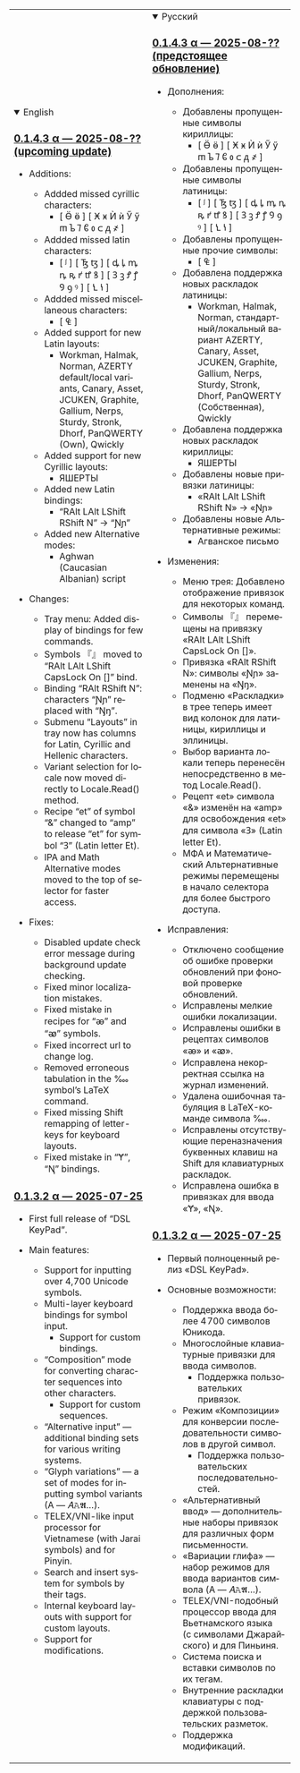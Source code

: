 <table>
<tr>
<td>
<details open lang="en">
<summary>English</summary>

### [0.1.4.3 α — 2025-08-?? (upcoming update)](https://github.com/DemerNkardaz/DSL-KeyPad/releases/tag/0.1.4.3)

- Additions:

  - Addded missed cyrillic characters:
    - [ Ӫ ӫ ] [ Ӿ ӿ Ѝ ѝ Ӳ ӳ ᲅ ᲆ ᲄ ᲀ ᲂ ᲃ ᲁ ҂ ]
  - Addded missed latin characters:
    - [ ᶴ ] [ Ꜩ ꜩ ] [ ꝱ ꝲ ꝳ ꝴ ꝶ ꝵ ꝷ ꝸ ] [ Ꝫ ꝫ Ꝭ ꝭ Ꝯ ꝯ ꝰ ] [ Ꝇ ꝇ ]
  - Addded missed miscellaneous characters:
    - [ ₠ ]
  - Added support for new Latin layouts:
    - Workman, Halmak, Norman, AZERTY default/local variants, Canary, Asset, JCUKEN, Graphite, Gallium, Nerps, Sturdy, Stronk, Dhorf, PanQWERTY (Own), Qwickly
  - Added support for new Cyrillic layouts:
    - ЯШЕРТЫ
  - Added new Latin bindings:
    - “RAlt LAlt LShift RShift N” → “Ɲɲ”
  - Added new Alternative modes:
    - Aghwan (Caucasian Albanian) script

- Changes:

  - Tray menu: Added display of bindings for few commands.
  - Symbols 『』 moved to “RAlt LAlt LShift CapsLock On []” bind.
  - Binding “RAlt RShift N”: characters “Ɲɲ” replaced with “Ŋŋ”.
  - Submenu “Layouts” in tray now has columns for Latin, Cyrillic and Hellenic characters.
  - Variant selection for locale now moved directly to Locale.Read() method.
  - Recipe “et” of symbol “&” changed to “amp” to release “et” for symbol “Ꝫ” (Latin letter Et).
  - IPA and Math Alternative modes moved to the top of selector for faster access.

- Fixes:

  - Disabled update check error message during background update checking.
  - Fixed minor localization mistakes.
  - Fixed mistake in recipes for “ꭂ” and “ꭁ” symbols.
  - Fixed incorrect url to change log.
  - Removed erroneous tabulation in the ‱ symbol’s LaTeX command.
  - Fixed missing Shift remapping of letter-keys for keyboard layouts.
  - Fixed mistake in “Ɏ”, “Ꞑ” bindings.

### [0.1.3.2 α — 2025-07-25](https://github.com/DemerNkardaz/DSL-KeyPad/releases/tag/0.1.3.2)

- First full release of “DSL KeyPad”.

- Main features:

  - Support for inputting over 4,700 Unicode symbols.
  - Multi-layer keyboard bindings for symbol input.
    - Support for custom bindings.
  - “Composition” mode for converting character sequences into other characters.
    - Support for custom sequences.
  - “Alternative input” — additional binding sets for various writing systems.
  - “Glyph variations” — a set of modes for inputting symbol variants (A — 𝐴𝙰𝕬…).
  - TELEX/VNI-like input processor for Vietnamese (with Jarai symbols) and for Pinyin.
  - Search and insert system for symbols by their tags.
  - Internal keyboard layouts with support for custom layouts.
  - Support for modifications.

</details>
</td>
<td>
<details open lang="ru">
<summary>Русский</summary>

### [0.1.4.3 α — 2025-08-?? (предстоящее обновление)](https://github.com/DemerNkardaz/DSL-KeyPad/releases/tag/0.1.4.3)

- Дополнения:

  - Добавлены пропущенные символы кириллицы:
    - [ Ӫ ӫ ] [ Ӿ ӿ Ѝ ѝ Ӳ ӳ ᲅ ᲆ ᲄ ᲀ ᲂ ᲃ ᲁ ҂ ]
  - Добавлены пропущенные символы латиницы:
    - [ ᶴ ] [ Ꜩ ꜩ ] [ ꝱ ꝲ ꝳ ꝴ ꝶ ꝵ ꝷ ꝸ ] [ Ꝫ ꝫ Ꝭ ꝭ Ꝯ ꝯ ꝰ ] [ Ꝇ ꝇ ]
  - Добавлены пропущенные прочие символы:
    - [ ₠ ]
  - Добавлена поддержка новых раскладок латиницы:
    - Workman, Halmak, Norman, стандартный/локальный вариант AZERTY, Canary, Asset, JCUKEN, Graphite, Gallium, Nerps, Sturdy, Stronk, Dhorf, PanQWERTY (Собственная), Qwickly
  - Добавлена поддержка новых раскладок кириллицы:
    - ЯШЕРТЫ
  - Добавлены новые привязки латиницы:
    - «RAlt LAlt LShift RShift N» → «Ɲɲ»
  - Добавлены новые Альтернативные режимы:
    - Агванское письмо

- Изменения:

  - Меню трея: Добавлено отображение привязок для некоторых команд.
  - Символы 『』 перемещены на привязку «RAlt LAlt LShift CapsLock On []».
  - Привязка «RAlt RShift N»: символы «Ɲɲ» заменены на «Ŋŋ».
  - Подменю «Раскладки» в трее теперь имеет вид колонок для латиницы, кириллицы и эллиницы.
  - Выбор варианта локали теперь перенесён непосредственно в метод Locale.Read().
  - Рецепт «et» символа «&» изменён на «amp» для освобождения «et» для символа «Ꝫ» (Latin letter Et).
  - МФА и Математический Альтернативные режимы перемещены в начало селектора для более быстрого доступа.

- Исправления:

  - Отключено сообщение об ошибке проверки обновлений при фоновой проверке обновлений.
  - Исправлены мелкие ошибки локализации.
  - Исправлены ошибки в рецептах символов «ꭂ» и «ꭁ».
  - Исправлена некорректная ссылка на журнал изменений.
  - Удалена ошибочная табуляция в LaTeX-команде символа ‱.
  - Исправлены отсутствующие переназначения буквенных клавиш на Shift для клавиатурных раскладок.
  - Исправлена ошибка в привязках для ввода «Ɏ», «Ꞑ».

### [0.1.3.2 α — 2025-07-25](https://github.com/DemerNkardaz/DSL-KeyPad/releases/tag/0.1.3.2)

- Первый полноценный релиз «DSL KeyPad».

- Основные возможности:

  - Поддержка ввода более 4 700 символов Юникода.
  - Многослойные клавиатурные привязки для ввода символов.
    - Поддержка пользовательких привязок.
  - Режим «Композиции» для конверсии последовательности символов в другой символ.
    - Поддержка пользовательских последовательностей.
  - «Альтернативный ввод» — дополнительные наборы привязок для различных форм письменности.
  - «Вариации глифа» — набор режимов для ввода вариантов символа (A — 𝐴𝙰𝕬…).
  - TELEX/VNI-подобный процессор ввода для Вьетнамского языка (с символами Джарайского) и для Пиньиня.
  - Система поиска и вставки символов по их тегам.
  - Внутренние раскладки клавиатуры с поддержкой пользовательских разметок.
  - Поддержка модификаций.

</details>
</td>
</tr>
</table>
